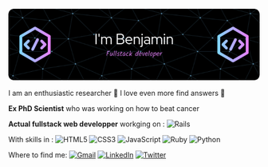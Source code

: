 ![Header](./github-header-image.png)

I am an enthusiastic researcher 🔬
I love even more find answers 🎉

**Ex PhD Scientist** who was working on how to beat cancer

**Actual fullstack web developper** workging on :
![Rails](https://img.shields.io/badge/rails-%23CC0000.svg?style=for-the-badge&logo=ruby-on-rails&logoColor=white)

With skills in :
![HTML5](https://img.shields.io/badge/html5-%23E34F26.svg?style=for-the-badge&logo=html5&logoColor=white)
![CSS3](https://img.shields.io/badge/css3-%231572B6.svg?style=for-the-badge&logo=css3&logoColor=white)
![JavaScript](https://img.shields.io/badge/javascript-%23323330.svg?style=for-the-badge&logo=javascript&logoColor=%23F7DF1E)
![Ruby](https://img.shields.io/badge/ruby-%23CC342D.svg?style=for-the-badge&logo=ruby&logoColor=white)
![Python](https://img.shields.io/badge/python-3670A0?style=for-the-badge&logo=python&logoColor=ffdd54)

Where to find me:
[![Gmail](https://img.shields.io/badge/Gmail-D14836?style=for-the-badge&logo=gmail&logoColor=white)](mailto:benjamin.liet.dev@gmail.com)
[![LinkedIn](https://img.shields.io/badge/linkedin-%230077B5.svg?style=for-the-badge&logo=linkedin&logoColor=white)](https://www.linkedin.com/in/benjamin-liet-b1a58a5b/)
[![Twitter](https://img.shields.io/badge/Twitter-%231DA1F2.svg?style=for-the-badge&logo=Twitter&logoColor=white)](https://twitter.com/LietBenjamin)

<!--
**Benjaliette/Benjaliette** is a ✨ _special_ ✨ repository because its `README.md` (this file) appears on your GitHub profile.

Here are some ideas to get you started:

- 🔭 I’m currently working on ...
- 🌱 I’m currently learning ...
- 👯 I’m looking to collaborate on ...
- 🤔 I’m looking for help with ...
- 💬 Ask me about ...
- 📫 How to reach me: ...
- 😄 Pronouns: ...
- ⚡ Fun fact: ...
-->
